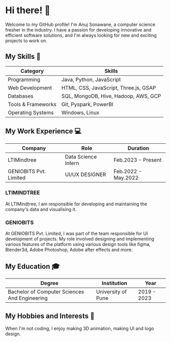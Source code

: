 # Hi there! 👋

Welcome to my GitHub profile! I'm Anuj Sonawane, a computer science fresher in the industry. I have a passion for developing innovative and efficient software solutions, and I'm always looking for new and exciting projects to work on.

## My Skills 🚀

| Category           | Skills                                                                                           |
| ------------------|-------------------------------------------------------------------------------------------------|
| Programming        | Java, Python, JavaScript                                                                  |
| Web Development    | HTML, CSS, JavaScript, Three.js, GSAP                                                          |
| Databases          | SQL, MongoDB, Hive, Hadoop, AWS, GCP                                                                          |
| Tools & Frameworks | Git, Pyspark, PowerBI                                                            |
| Operating Systems  | Windows, Linux                                                                           |

## My Work Experience 💻

| Company              | Role                        | Duration          |
| ---------------------|-----------------------------|-------------------|
| LTIMindtree          | Data Science Intern           | Feb.2023 - Present     |
| GENIOBITS Pvt. Limited           | UI/UX DESIGNER   | Feb.2022 - May.2022        |

### LTIMINDTREE

At LTIMindtree, I am responsible for developing and maintaining the company's data and visualising it.

### GENIOBITS

At GENIOBITS Pvt. Limited, I was part of the team responsible for UI development of projects. My role involved designing and implementing various features of the platform using various design tools like figma, Blender3d, Adobe Photoshop, Adobe after effects and more.

## My Education 🎓

| Degree                | Institution                       | Year            |
| ----------------------|----------------------------------|-----------------|
| Bachelor of Computer Sciences And Engineering | University of Pune              | 2019 - 2023      |

## My Hobbies and Interests 🎨

When I'm not coding, I enjoy making 3D animation, making UI and logo design.

